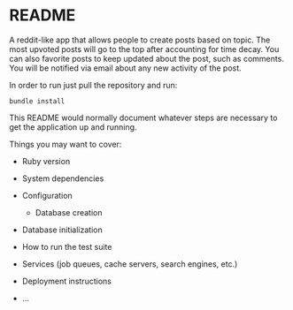 # README

A reddit-like app that allows people to create posts based on topic. The most upvoted posts will go to the top after accounting for time decay. You can also favorite posts to keep updated about the post, such as comments. You will be notified via email about any new activity of the post.

In order to run just pull the repository and run:

```bundle install```

This README would normally document whatever steps are necessary to get the
application up and running.

Things you may want to cover:

* Ruby version

* System dependencies

* Configuration

  * Database creation

* Database initialization

* How to run the test suite

* Services (job queues, cache servers, search engines, etc.)

* Deployment instructions

* ...
